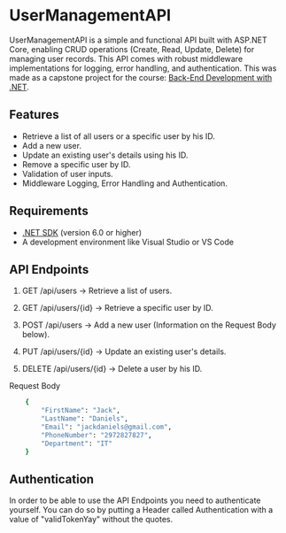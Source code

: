 # UserManagementAPI

UserManagementAPI is a simple and functional API built with ASP.NET Core, enabling CRUD operations (Create, Read, Update, Delete) for managing user records. This API comes with robust middleware implementations for logging, error handling, and authentication. This was made as a capstone project for the course:  [Back-End Development with .NET](https://www.coursera.org/learn/back-end-development-with-dotnet).

## Features

- Retrieve a list of all users or a specific user by his ID.
- Add a new user.
- Update an existing user's details using his ID.
- Remove a specific user by ID.
- Validation of user inputs.
- Middleware Logging, Error Handling and Authentication. 


## Requirements

- [.NET SDK](https://dotnet.microsoft.com/download) (version 6.0 or higher)
- A development environment like Visual Studio or VS Code
  

## API Endpoints
1. GET /api/users
  -> Retrieve a list of users.

2. GET /api/users/{id}
  -> Retrieve a specific user by ID.

3. POST /api/users
  -> Add a new user (Information on the Request Body below).

4. PUT /api/users/{id}
  -> Update an existing user's details.

5. DELETE /api/users/{id}
  -> Delete a user by his ID.

Request Body
```bash
    {
        "FirstName": "Jack",
        "LastName": "Daniels",
        "Email": "jackdaniels@gmail.com",
        "PhoneNumber": "2972827827",
        "Department": "IT"
    }
```

## Authentication
In order to be able to use the API Endpoints you need to authenticate yourself. You can do so by putting a Header called Authentication with a value of "validTokenYay" without the quotes.



